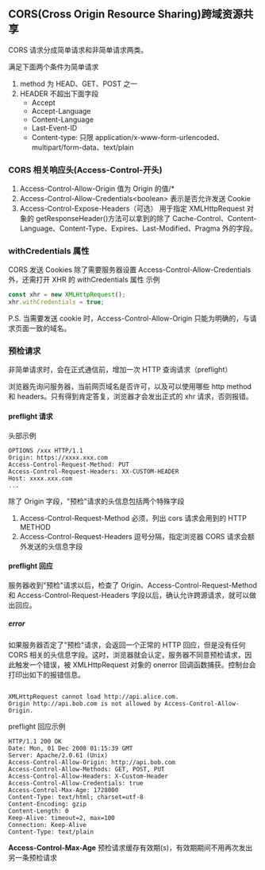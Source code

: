 ## CORS(Cross Origin Resource Sharing)跨域资源共享

CORS 请求分成简单请求和非简单请求两类。

满足下面两个条件为简单请求

1. method 为 HEAD、GET、POST 之一
2. HEADER 不超出下面字段
   - Accept
   - Accept-Language
   - Content-Language
   - Last-Event-ID
   - Content-type: 只限 application/x-www-form-urlencoded、multipart/form-data、text/plain

### CORS 相关响应头(Access-Control-开头)

1. Access-Control-Allow-Origin
   值为 Origin 的值/\*
2. Access-Control-Allow-Credentials\<boolean>
   表示是否允许发送 Cookie
3. Access-Control-Expose-Headers（可选）
   用于指定 XMLHttpRequest 对象的 getResponseHeader()方法可以拿到的除了 Cache-Control、Content-Language、Content-Type、Expires、Last-Modified、Pragma 外的字段。

### withCredentials 属性

CORS 发送 Cookies 除了需要服务器设置 Access-Control-Allow-Credentials 外，还需打开 XHR 的 withCredentials 属性
示例

```js
const xhr = new XMLHttpRequest();
xhr.withCredentials = true;
```

P.S. 当需要发送 cookie 时，Access-Control-Allow-Origin 只能为明确的，与请求页面一致的域名。

### 预检请求

非简单请求时，会在正式通信前，增加一次 HTTP 查询请求（preflight）

浏览器先询问服务器，当前网页域名是否许可，以及可以使用哪些 http method 和 headers。只有得到肯定答复，浏览器才会发出正式的 xhr 请求，否则报错。

#### preflight 请求

头部示例

```
OPTIONS /xxx HTTP/1.1
Origin: https://xxxx.xxx.com
Access-Control-Request-Method: PUT
Access-Control-Request-Headers: XX-CUSTOM-HEADER
Host: xxxx.xxx.com
...
```

除了 Origin 字段，"预检"请求的头信息包括两个特殊字段

1. Access-Control-Request-Method
   必须，列出 cors 请求会用到的 HTTP METHOD
2. Access-Control-Request-Headers
   逗号分隔，指定浏览器 CORS 请求会额外发送的头信息字段

#### preflight 回应

服务器收到"预检"请求以后，检查了 Origin、Access-Control-Request-Method 和 Access-Control-Request-Headers 字段以后，确认允许跨源请求，就可以做出回应。

##### error

如果服务器否定了"预检"请求，会返回一个正常的 HTTP 回应，但是没有任何 CORS 相关的头信息字段。这时，浏览器就会认定，服务器不同意预检请求，因此触发一个错误，被 XMLHttpRequest 对象的 onerror 回调函数捕获。控制台会打印出如下的报错信息。

```

XMLHttpRequest cannot load http://api.alice.com.
Origin http://api.bob.com is not allowed by Access-Control-Allow-Origin.
```

preflight 回应示例

```
HTTP/1.1 200 OK
Date: Mon, 01 Dec 2008 01:15:39 GMT
Server: Apache/2.0.61 (Unix)
Access-Control-Allow-Origin: http://api.bob.com
Access-Control-Allow-Methods: GET, POST, PUT
Access-Control-Allow-Headers: X-Custom-Header
Access-Control-Allow-Credentials: true
Access-Control-Max-Age: 1728000
Content-Type: text/html; charset=utf-8
Content-Encoding: gzip
Content-Length: 0
Keep-Alive: timeout=2, max=100
Connection: Keep-Alive
Content-Type: text/plain

```

**Access-Control-Max-Age**
预检请求缓存有效期(s)，有效期期间不用再次发出另一条预检请求

